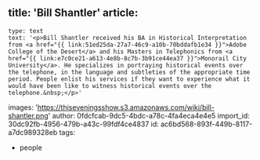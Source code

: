 title: 'Bill Shantler'
article:
  -
    type: text
    text: '<p>Bill Shantler received his BA in Historical Interpretation from <a href="{{ link:51ed25da-27a7-46c9-a10b-70bddafb1e34 }}">Adobe College of the Desert</a> and his Masters in Telephonics from <a href="{{ link:e7c0ce21-a613-4e8b-8c7b-3b91ce44ea37 }}">Monorail City University</a>. He specializes in portraying historical events over the telephone, in the language and subtleties of the appropriate time period. People enlist his services if they want to experience what it would have been like to witness historical events over the telephone.&nbsp;</p>'
images: 'https://thiseveningsshow.s3.amazonaws.com/wiki/bill-shantler.png'
author: 0fdcfcab-9dc5-4bdc-a78c-4fa4eca4e4e5
import_id: 30dc92fb-4956-479b-a43c-99fdf4ce4837
id: ac6bd568-893f-449b-8117-a7dc989328eb
tags:
  - people

